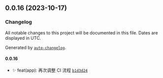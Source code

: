 

## 0.0.16 (2023-10-17)

### Changelog

All notable changes to this project will be documented in this file. Dates are displayed in UTC.

Generated by [`auto-changelog`](https://github.com/CookPete/auto-changelog).

#### 0.0.16

- ✨ feat(app): 再次调整 CI 流程 [`b1d3d24`](https://github.com/OSpoon/verify-release-it/commit/b1d3d2461c2e7752564103e638b1e2298515f51a)